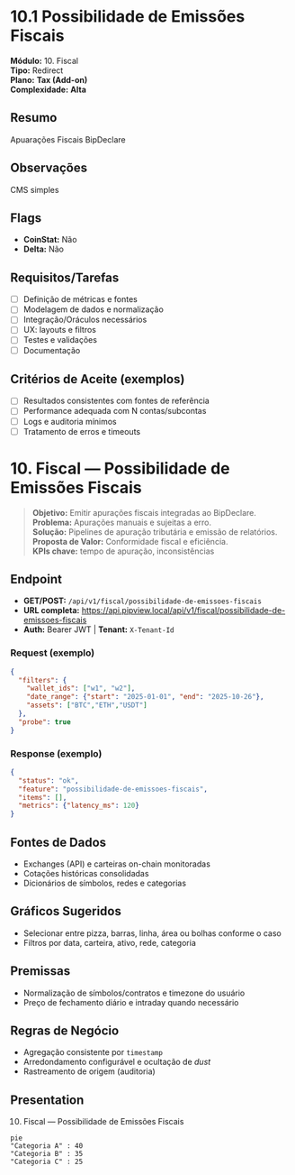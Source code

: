 # 10.1 Possibilidade de Emissões Fiscais

**Módulo:** 10. Fiscal  
**Tipo:** Redirect  
**Plano:** **Tax (Add-on)**  
**Complexidade:** **Alta**

## Resumo
Apuarações Fiscais BipDeclare

## Observações
CMS simples

## Flags
- **CoinStat:** Não
- **Delta:** Não

## Requisitos/Tarefas
- [ ] Definição de métricas e fontes
- [ ] Modelagem de dados e normalização
- [ ] Integração/Oráculos necessários
- [ ] UX: layouts e filtros
- [ ] Testes e validações
- [ ] Documentação

## Critérios de Aceite (exemplos)
- [ ] Resultados consistentes com fontes de referência
- [ ] Performance adequada com N contas/subcontas
- [ ] Logs e auditoria mínimos
- [ ] Tratamento de erros e timeouts

# 10. Fiscal — Possibilidade de Emissões Fiscais

> **Objetivo:** Emitir apurações fiscais integradas ao BipDeclare.  
> **Problema:** Apurações manuais e sujeitas a erro.  
> **Solução:** Pipelines de apuração tributária e emissão de relatórios.  
> **Proposta de Valor:** Conformidade fiscal e eficiência.  
> **KPIs chave:** tempo de apuração, inconsistências

## Endpoint
- **GET/POST:** `/api/v1/fiscal/possibilidade-de-emissoes-fiscais`  
- **URL completa:** <https://api.pipview.local/api/v1/fiscal/possibilidade-de-emissoes-fiscais>  
- **Auth:** Bearer JWT | **Tenant:** `X-Tenant-Id`

### Request (exemplo)
```json
{
  "filters": {
    "wallet_ids": ["w1", "w2"],
    "date_range": {"start": "2025-01-01", "end": "2025-10-26"},
    "assets": ["BTC","ETH","USDT"]
  },
  "probe": true
}
```

### Response (exemplo)
```json
{
  "status": "ok",
  "feature": "possibilidade-de-emissoes-fiscais",
  "items": [],
  "metrics": {"latency_ms": 120}
}
```

## Fontes de Dados
- Exchanges (API) e carteiras on-chain monitoradas
- Cotações históricas consolidadas
- Dicionários de símbolos, redes e categorias

## Gráficos Sugeridos
- Selecionar entre pizza, barras, linha, área ou bolhas conforme o caso
- Filtros por data, carteira, ativo, rede, categoria

## Premissas
- Normalização de símbolos/contratos e timezone do usuário
- Preço de fechamento diário e intraday quando necessário

## Regras de Negócio
- Agregação consistente por `timestamp`
- Arredondamento configurável e ocultação de *dust*
- Rastreamento de origem (auditoria)

## Presentation
10. Fiscal — Possibilidade de Emissões Fiscais

```mermaid
pie
"Categoria A" : 40
"Categoria B" : 35
"Categoria C" : 25
```
